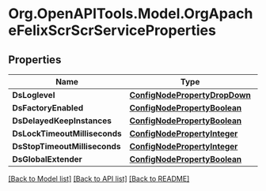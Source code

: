 # Org.OpenAPITools.Model.OrgApacheFelixScrScrServiceProperties
## Properties

Name | Type | Description | Notes
------------ | ------------- | ------------- | -------------
**DsLoglevel** | [**ConfigNodePropertyDropDown**](ConfigNodePropertyDropDown.md) |  | [optional] 
**DsFactoryEnabled** | [**ConfigNodePropertyBoolean**](ConfigNodePropertyBoolean.md) |  | [optional] 
**DsDelayedKeepInstances** | [**ConfigNodePropertyBoolean**](ConfigNodePropertyBoolean.md) |  | [optional] 
**DsLockTimeoutMilliseconds** | [**ConfigNodePropertyInteger**](ConfigNodePropertyInteger.md) |  | [optional] 
**DsStopTimeoutMilliseconds** | [**ConfigNodePropertyInteger**](ConfigNodePropertyInteger.md) |  | [optional] 
**DsGlobalExtender** | [**ConfigNodePropertyBoolean**](ConfigNodePropertyBoolean.md) |  | [optional] 

[[Back to Model list]](../README.md#documentation-for-models) [[Back to API list]](../README.md#documentation-for-api-endpoints) [[Back to README]](../README.md)

